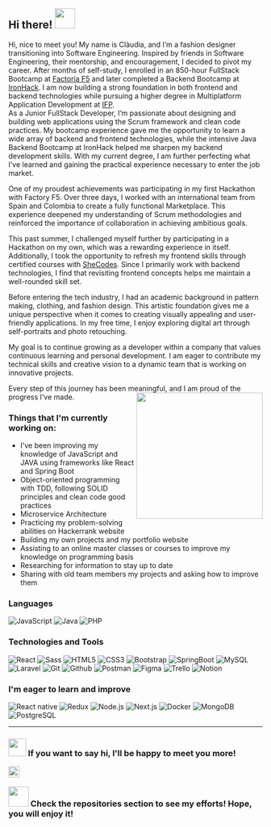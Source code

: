 ## Hi there! <img src="https://c.tenor.com/p2Fs2DoSLWYAAAAC/hello-cute.gif" width="40">

Hi, nice to meet you! My name is Clàudia, and I’m a fashion designer transitioning into Software Engineering. Inspired by friends in Software Engineering, their mentorship, and encouragement, I decided to pivot my career. After months of self-study, I enrolled in an 850-hour FullStack Bootcamp at [Factoría F5](https://factoriaf5.org/) and later completed a Backend Bootcamp at [IronHack](https://ironhack.com/). I am now building a strong foundation in both frontend and backend technologies while pursuing a higher degree in Multiplatform Application Development at  [IFP](https://www.ifp.es/).
<br>
As a Junior FullStack Developer, I’m passionate about designing and building web applications using the Scrum framework and clean code practices. My bootcamp experience gave me the opportunity to learn a wide array of backend and frontend technologies, while the intensive Java Backend Bootcamp at IronHack helped me sharpen my backend development skills. With my current degree, I am further perfecting what I’ve learned and gaining the practical experience necessary to enter the job market.

One of my proudest achievements was participating in my first Hackathon with Factory F5. Over three days, I worked with an international team from Spain and Colombia to create a fully functional Marketplace. This experience deepened my understanding of Scrum methodologies and reinforced the importance of collaboration in achieving ambitious goals.

This past summer, I challenged myself further by participating in a Hackathon on my own, which was a rewarding experience in itself. Additionally, I took the opportunity to refresh my frontend skills through certified courses with [SheCodes](https://www.shecodes.io/). Since I primarily work with backend technologies, I find that revisiting frontend concepts helps me maintain a well-rounded skill set.

Before entering the tech industry, I had an academic background in pattern making, clothing, and fashion design. This artistic foundation gives me a unique perspective when it comes to creating visually appealing and user-friendly applications. In my free time, I enjoy exploring digital art through self-portraits and photo retouching.

My goal is to continue growing as a developer within a company that values continuous learning and personal development. I am eager to contribute my technical skills and creative vision to a dynamic team that is working on innovative projects.

Every step of this journey has been meaningful, and I am proud of the progress I’ve made.
<img align= "right" width= "250" src= "https://images.squarespace-cdn.com/content/v1/56cf4cd0f85082d12fa07d5b/1567541893834-8VDLWXRCNBIDOD43LRML/Dino+transparent.gif"/>
 <br> 
### Things that I'm currently working on:


- I've been improving my knowledge of JavaScript and JAVA using frameworks like React and Spring Boot
- Object-oriented programming with TDD, following SOLID principles and clean code good practices
- Microservice Architecture
- Practicing my problem-solving abilities on Hackerrank website 
- Building my own projects and my portfolio website
- Assisting to an online master classes or courses to improve my knowledge on programming basis 
- Researching for information to stay up to date
- Sharing with old team members my projects and asking how to improve them



### Languages

![JavaScript](https://img.shields.io/badge/-JavaScript-000000?style=flat&logo=javascript) ![Java](https://img.shields.io/badge/-Java-000000?style=flat&logo=java) ![PHP](https://img.shields.io/badge/-PHP-000000?style=flat&logo=php)

### Technologies and Tools

![React](https://img.shields.io/badge/-React-000000?style=flat&logo=react) ![Sass](https://img.shields.io/badge/-Sass-000000?style=flat&logo=sass) ![HTML5](https://img.shields.io/badge/-HTML5-000000?style=flat&logo=html5) ![CSS3](https://img.shields.io/badge/-CSS-000000?style=flat&logo=css3) ![Bootstrap](https://img.shields.io/badge/-Bootstrap-000000?style=flat&logo=bootstrap) ![SpringBoot](https://img.shields.io/badge/-SpringBoot-000000?style=flat&logo=springboot) ![MySQL](https://img.shields.io/badge/-MySQL-000000?style=flat&logo=mysql) ![Laravel](https://img.shields.io/badge/-Laravel-000000?style=flat&logo=laravel) ![Git](https://img.shields.io/badge/-Git-000000?style=flat&logo=git) ![Github](https://img.shields.io/badge/-Github-000000?style=flat&logo=github) ![Postman](https://img.shields.io/badge/-Postman-000000?style=flat&logo=postman) ![Figma](https://img.shields.io/badge/-Figma-000000?style=flat&logo=figma) ![Trello](https://img.shields.io/badge/-Trello-000000?style=flat&logo=trello) ![Notion](https://img.shields.io/badge/-Notion-000000?style=flat&logo=notion)


### I'm eager to learn and improve

![React native](https://img.shields.io/badge/-ReactNative-000000?style=flat&logo=react) ![Redux](https://img.shields.io/badge/-Redux-000000?style=flat&logo=redux) ![Node.js](https://img.shields.io/badge/-Node.js-000000?style=flat&logo=node.js) ![Next.js](https://img.shields.io/badge/-Next.js-000000?style=flat&logo=next.js) ![Docker](https://img.shields.io/badge/-Docker-000000?style=flat&logo=docker) ![MongoDB](https://img.shields.io/badge/-MongoDB-000000?style=flat&logo=mongodb) ![PostgreSQL](https://img.shields.io/badge/-PostgreSQL-000000?style=flat&logo=postgresql)

---

### <img src="https://i.gifer.com/origin/0a/0a6246318077e29154d87bb9a30478fb_w200.gif" width="35px" /> If you want to say hi, I'll be happy to meet you more!

<a href="www.linkedin.com/in/claudia-calero">
  <img align="left" alt="Claudia's Linkdein" width="22px" src="http://pngimg.com/uploads/linkedIn/linkedIn_PNG16.png" />
</a>
</br>

### <img src="http://37.media.tumblr.com/44d4fb34d7d9a0407c8fd5520e2c3123/tumblr_nago0vkGOD1tbhv9ro1_500.gif" width="40"> Check the repositories section to see my efforts! Hope, you will enjoy it!
